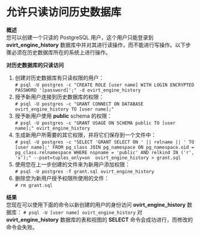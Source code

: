 # 允许只读访问历史数据库

**概述**<br/>
您可以创建一个只读的 PostgreSQL 用户，这个用户只能登录到 **ovirt_engine_history** 数据库中并对其进行读操作，而不能进行写操作。以下步骤必须在历史数据库所在的系统上进行操作。

**对历史数据库的只读访问**
1. 创建对历史数据库有只读权限的用户：<br/>
```# psql -U postgres -c "CREATE ROLE [user name] WITH LOGIN ENCRYPTED PASSWORD '[password]';" -d ovirt_engine_history```
2. 授予新用户连接到历史数据库的权限：<br/>
```# psql -U postgres -c "GRANT CONNECT ON DATABASE ovirt_engine_history TO [user name];"```
3. 授予新用户使用 **public** schema 的权限：<br/>
```# psql -U postgres -c "GRANT USAGE ON SCHEMA public TO [user name];" ovirt_engine_history```
4. 生成新用户所需要的其它权限，并将它们保存到一个文件中：<br/>
```# psql -U postgres -c "SELECT 'GRANT SELECT ON ' || relname || ' TO [user name];' FROM pg_class JOIN pg_namespace ON pg_namespace.oid = pg_class.relnamespace WHERE nspname = 'public' AND relkind IN ('r', 'v');" --pset=tuples_only=on  ovirt_engine_history > grant.sql```
5. 使用您在上一步创建的文件来为新用户添加权限：<br/>
```# psql -U postgres -f grant.sql ovirt_engine_history```
6. 删除您为新用户授予权限所使用的文件：<br/>
```# rm grant.sql```

**结果**<br/>
您现在可以使用下面的命令以新创建的用户的身份访问 **ovirt_engine_history** 数据库：
```# psql -U [user name] ovirt_engine_history```
对 **ovirt_engine_history** 数据库的表和视图的 **SELECT** 命令会成功进行，而修改的命令会失败。
